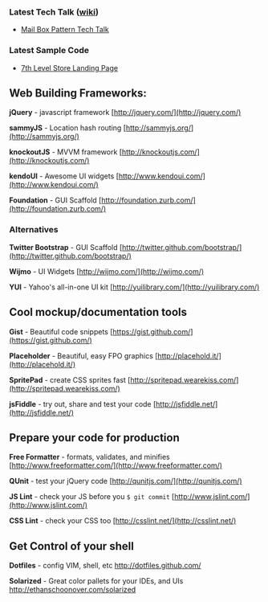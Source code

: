 ### Latest Tech Talk ([wiki](https://github.com/jschlot/Demos-and-Talks/wiki))

* [Mail Box Pattern Tech Talk](https://github.com/jschlot/Demos-and-Talks/wiki/Mail-Box-Pattern-Tech-Talk)

### Latest Sample Code

* [7th Level Store Landing Page](https://github.com/jschlot/Demos-and-Talks/tree/master/7th_level_landing_page)


## Web Building Frameworks:

**jQuery** - javascript framework
[http://jquery.com/](http://jquery.com/)

**sammyJS** - Location hash routing
[http://sammyjs.org/](http://sammyjs.org/)

**knockoutJS** - MVVM framework
[http://knockoutjs.com/](http://knockoutjs.com/)

**kendoUI** - Awesome UI widgets
[http://www.kendoui.com/](http://www.kendoui.com/)

**Foundation** - GUI Scaffold
[http://foundation.zurb.com/](http://foundation.zurb.com/)

### Alternatives
**Twitter Bootstrap** - GUI Scaffold
[http://twitter.github.com/bootstrap/](http://twitter.github.com/bootstrap/)

**Wijmo** - UI Widgets
[http://wijmo.com/](http://wijmo.com/)

**YUI** - Yahoo's all-in-one UI kit
[http://yuilibrary.com/](http://yuilibrary.com/)


## Cool mockup/documentation tools

**Gist** - Beautiful code snippets
[https://gist.github.com/](https://gist.github.com/)

**Placeholder** - Beautiful, easy FPO graphics
[http://placehold.it/](http://placehold.it/)

**SpritePad** - create CSS sprites fast
[http://spritepad.wearekiss.com/](http://spritepad.wearekiss.com/)

**jsFiddle** - try out, share and test your code
[http://jsfiddle.net/](http://jsfiddle.net/)

## Prepare your code for production

**Free Formatter** - formats, validates, and minifies
[http://www.freeformatter.com/](http://www.freeformatter.com/)

**QUnit** - test your jQuery code
[http://qunitjs.com/](http://qunitjs.com/)

**JS Lint** - check your JS before you `$ git commit`
[http://www.jslint.com/](http://www.jslint.com/)

**CSS Lint** - check your CSS too
[http://csslint.net/](http://csslint.net/)


## Get Control of your shell ##

**Dotfiles** - config VIM, shell, etc
http://dotfiles.github.com/

**Solarized** - Great color pallets for your IDEs, and UIs
http://ethanschoonover.com/solarized

